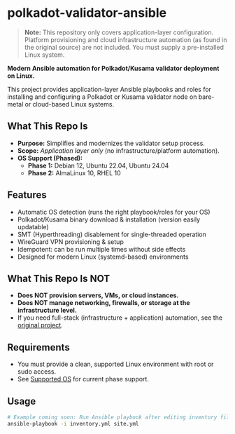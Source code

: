 # polkadot-validator-ansible
> **Note:** This repository only covers application-layer configuration. Platform provisioning and cloud infrastructure automation (as found in the original source) are not included. You must supply a pre-installed Linux system.

**Modern Ansible automation for Polkadot/Kusama validator deployment on Linux.**

This project provides application-layer Ansible playbooks and roles for installing and configuring a Polkadot or Kusama validator node on bare-metal or cloud-based Linux systems.

## What This Repo Is

- **Purpose:** Simplifies and modernizes the validator setup process.
- **Scope:** *Application layer only* (no infrastructure/platform automation).
- **OS Support (Phased):**
  - **Phase 1:** Debian 12, Ubuntu 22.04, Ubuntu 24.04
  - **Phase 2:** AlmaLinux 10, RHEL 10

## Features

- Automatic OS detection (runs the right playbook/roles for your OS)
- Polkadot/Kusama binary download & installation (version easily updatable)
- SMT (Hyperthreading) disablement for single-threaded operation
- WireGuard VPN provisioning & setup
- Idempotent: can be run multiple times without side effects
- Designed for modern Linux (systemd-based) environments

## What This Repo Is NOT

- **Does NOT provision servers, VMs, or cloud instances.**
- **Does NOT manage networking, firewalls, or storage at the infrastructure level.**
- If you need full-stack (infrastructure + application) automation, see the [original project](https://github.com/w3f/polkadot-validator-setup).

## Requirements

- You must provide a clean, supported Linux environment with root or sudo access.
- See [Supported OS](#os-support-phased) for current phase support.

## Usage

```bash
# Example coming soon: Run Ansible playbook after editing inventory file
ansible-playbook -i inventory.yml site.yml
